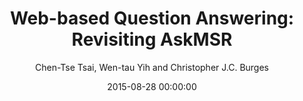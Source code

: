 ---
title: "Web-based Question Answering: Revisiting AskMSR"
collection: publications
permalink: /publication/2015-08-28-0050
date: 2015-08-28 00:00:00
author: 'Chen-Tse Tsai, Wen-tau Yih and Christopher J.C. Burges'
venue: 'MSR-TR-2015-20'
---